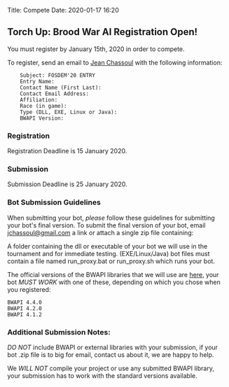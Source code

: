Title: Compete
Date: 2020-01-17 16:20

## Torch Up: Brood War AI Registration Open!

You must register by January 15th, 2020 in order to compete.

To register, send an email to [Jean Chassoul](mailto:jchassoul@gmail.com) with the following information:

```
    Subject: FOSDEM'20 ENTRY
    Entry Name:
    Contact Name (First Last): 
    Contact Email Address: 
    Affiliation: 
    Race (in game): 
    Type (DLL, EXE, Linux or Java):
    BWAPI Version:
```

### Registration
Registration Deadline is 15 January 2020.


### Submission
Submission Deadline is 25 January 2020.


### Bot Submission Guidelines

When submitting your bot, *please* follow these guidelines for submitting your bot's final version. To submit the final version of your bot, email [jchassoul@gmail.com](mailto:jchassoul@gmail.com) a link or attach a single zip file containing:

A folder containing the dll or executable of your bot we will use in the tournament and for immediate testing. (EXE/Linux/Java) bot files must contain a file named run_proxy.bat or run_proxy.sh which runs your bot.

The official versions of the BWAPI libraries that we will use are [here](https://torchup.org/files/bwapi.zip), your bot *MUST WORK* with one of these, depending on which you chose when you registered:
```
BWAPI 4.4.0
BWAPI 4.2.0
BWAPI 4.1.2
```
### Additional Submission Notes:

*DO NOT* include BWAPI or external libraries with your submission, if your bot .zip file is to big for email, contact us about it, we are happy to help.

We *WILL NOT* compile your project or use any submitted BWAPI library, your submission has to work with the standard versions available.
